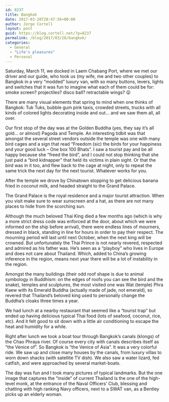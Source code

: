 ```yaml
---
id: 8237
title: Bangkok
date: 2017-03-28T20:47:56+00:00
author: Jorge Cortell
layout: post
guid: https://blog.cortell.net/?p=8237
permalink: /blog/2017/03/28/bangkok/
categories:
  - General
  - "Life's pleasures"
  - Personal
---
```

Saturday, March 11, we docked in Laem Chabang Port, where we met our driver and our guide, who took us (my wife, me and two other couples) to Bangkok in a very “modded” luxury van, with so many buttons, levers, lights and switches that it was fun to imagine what each of them could be for: smoke screen? projectiles? disco ball? retractable wings? 😛

There are many visual elements that spring to mind when one thinks of Bangkok: Tuk Tuks, bubble gum pink taxis, crowded streets, trucks with all kinds of colored lights decorating inside and out… and we saw them all, all over.

Our first stop of the day was at the Golden Buddha (yes, they say it’s all gold… or almost) Pagoda and Temple. An interesting tidbit was that amongst the several street vendors outside the temple was one with many bird cages and a sign that read “Freedom (sic) the birds for your happiness and your good luck – One box 100 Bhats”. I saw a tourist pay and be all happy because she “freed the bird”, and I could not stop thinking that she just paid a “bird kidnapper” that held its victims in plain sight. Or that the bird was in it too, and flew back to the cage at night, only to repeat the same trick the next day for the next tourist. Whatever works for you.

After the temple we drove by Chinatown stopping to get delicious banana fried in coconut milk, and headed straight to the Grand Palace.

The Grand Palace is the royal residence and a major tourist attraction. When you visit make sure to wear sunscreen and a hat, as there are not many places to hide from the scorching sun.

Although the much beloved Thai King died a few months ago (which is why a more strict dress code was enforced at the door, about which we were informed on the ship before arrival), there were endless lines of mourners, dressed in black, standing in line for hours in order to pay their respect. The mourning period will last until next October, when the next king will be crowned. But unfortunately the Thai Prince is not nearly revered, respected and admired as his father was. He’s seen as a “playboy” who lives in Europe and does not care about Thailand. Which, added to China’s growing inference in the region, means next year there will be a lot of instability in the region.

Amongst the many buildings (their odd roof shape is due to animal symbology in Buddhism: on the edges of roofs you can see the bird and the snake), temples and sculptures, the most visited one was Wat (temple) Phra Kaew with its Emerald Buddha (actually made of jade, not emerald), so revered that Thailand’s beloved king used to personally change the Buddha’s cloaks three times a year.

We had lunch at a nearby restaurant that seemed like a “tourist trap” but ended up having delicious typical Thai food (lots of seafood, coconut, rice, etc). And it felt good to sit down with a little air conditioning to escape the heat and humidity for a while.

Right after lunch we took a boat tour through Bangkok’s canals (klongs) of the Chao Phraya river. Of course every city with canals describes itself as “the Venice of”. So Bangkok is “the Venice of Asia”. It was a very colorful ride. We saw up and close many houses by the canals, from luxury villas to worn down shacks (with satellite TV dish). We also saw a water lizard, fed catfish, and were approached by several market-boats.

The day was fun and I took many pictures of typical landmarks. But the one image that captures the “inside” of current Thailand is the one of the high-level monk, at the entrance of the Naval Officers’ Club, blessing and chatting with high ranking Navy officers, next to a SWAT van, as a Bentley picks up an elderly woman.